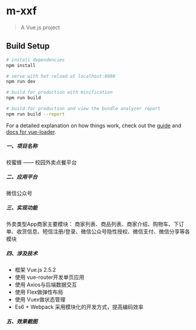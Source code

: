 # m-xxf

> A Vue.js project

## Build Setup

``` bash
# install dependencies
npm install

# serve with hot reload at localhost:8080
npm run dev

# build for production with minification
npm run build

# build for production and view the bundle analyzer report
npm run build --report
```

For a detailed explanation on how things work, check out the [guide](http://vuejs-templates.github.io/webpack/) and [docs for vue-loader](http://vuejs.github.io/vue-loader).



##### 一、项目名称
校蜜蜂 —— 校园外卖点餐平台

##### 二、应用平台
微信公众号

##### 三、实现功能
外卖类型App商家主要模块：
商家列表、商品列表、商家介绍、购物车、下订单、收货信息、短信注册/登录、微信公众号隐性授权、微信支付、微信分享等各模块

##### 四、涉及技术
* 框架 Vue.js 2.5.2
* 使用 vue-router开发单页应用
* 使用 Axios与后端数据交互
* 使用 Flex做弹性布局
* 使用 Vuex做状态管理
* Es6 + Webpack 采用模块化的开发方式，提高编码效率

##### 五、效果截图
